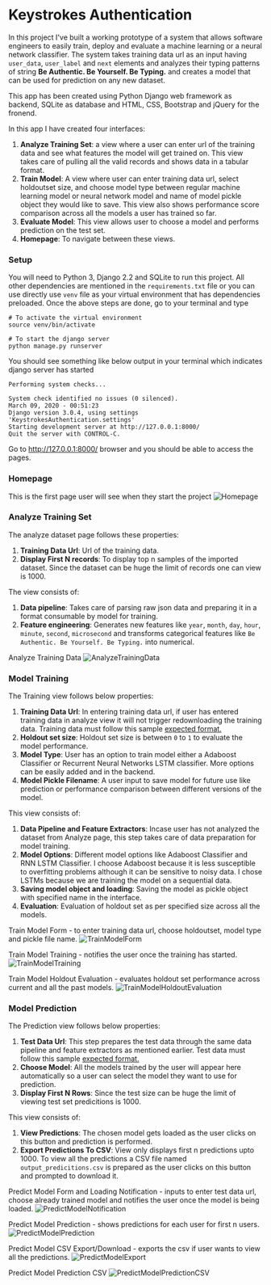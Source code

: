 # Keystrokes Authentication
In this project I've built a working prototype of a system that allows software engineers to easily train, deploy and evaluate a machine learning or a neural network classifier. The system takes training data url as an input having `user_data`, `user_label` and `next` elements and analyzes their typing patterns of string **Be Authentic. Be Yourself. Be Typing.** and creates a model that can be used for prediction on any new dataset.

This app has been created using Python Django web framework as backend, SQLite as database and HTML, CSS, Bootstrap and jQuery for the fronend.

In this app I have created four interfaces:
1. **Analyze Training Set**: a view where a user can enter url of the training data and see what features the model will get trained on. This view takes care of pulling all the valid records and shows data in a tabular format.
2. **Train Model**: A view where user can enter training data url, select holdoutset size, and choose model type between regular machine learning model or neural network model and name of model pickle object they would like to save. This view also shows performance score comparison across all the models a user has trained so far.
3. **Evaluate Model**: This view allows user to choose a model and performs prediction on the test set.
4. **Homepage**: To navigate between these views.

### Setup
You will need to Python 3, Django 2.2 and SQLite to run this project.
All other dependencies are mentioned in the `requirements.txt` file or you can use directly use `venv` file as your virtual environment that has dependencies preloaded.
Once the above steps are done, go to your terminal and type
```
# To activate the virtual environment
source venv/bin/activate

# To start the django server
python manage.py runserver
```
You should see something like below output in your terminal which indicates django server has started
```
Performing system checks...

System check identified no issues (0 silenced).
March 09, 2020 - 00:51:23
Django version 3.0.4, using settings 'KeystrokesAuthentication.settings'
Starting development server at http://127.0.0.1:8000/
Quit the server with CONTROL-C.
```
Go to http://127.0.0.1:8000/ browser and you should be able to access the pages.

### Homepage
This is the first page user will see when they start the project
![Homepage](https://github.com/jubins/KeystrokesAuthentication/blob/master/images/homepage.png)

### Analyze Training Set
The analyze dataset page follows these properties:
1. **Training Data Url**: Url of the training data.
2. **Display First N records**: To display top n samples of the imported dataset. Since the dataset can be huge the limit of records one can view is 1000. 

The view consists of:
1. **Data pipeline**: Takes care of parsing raw json data and preparing it in a format consumable by model for training.
2. **Feature engineering**: Generates new features like `year`, `month`, `day`, `hour`, `minute`, `second`, `microsecond` and transforms categorical features like `Be Authentic. Be Yourself. Be Typing.` into numerical.

Analyze Training Data
![AnalyzeTrainingData](https://github.com/jubins/KeystrokesAuthentication/blob/master/images/analyze_training_set.png)

### Model Training
The Training view follows below properties:
1. **Training Data Url**: In entering training data url, if user has entered training data in analyze view it will not trigger redownloading the training data. Training data must follow this sample [expected format.](https://challenges.unify.id/v1/mle/user_4a438fdede4e11e9b986acde48001122.json)
2. **Holdout set size**: Holdout set size is between `0` to `1` to evaluate the model performance.
3. **Model Type**: User has an option to train model either a Adaboost Classifier or Recurrent Neural Networks LSTM classifier. More options can be easily added and in the backend.
4. **Model Pickle Filename**: A user input to save model for future use like prediction or performance comparison between different versions of the model.

This view consists of:
1. **Data Pipeline and Feature Extractors**: Incase user has not analyzed the dataset from Analyze page, this step takes care of data preparation for model training.
2. **Model Options**: Different model options like Adaboost Classifier and RNN LSTM Classifier. I choose Adaboost because it is less susceptible to overfitting problems although it can be sensitive to noisy data. I chose LSTMs because we are training the model on a sequential data.
3. **Saving model object and loading**: Saving the model as pickle object with specified name in the interface.
4. **Evaluation**: Evaluation of holdout set as per specified size across all the models.

Train Model Form - to enter training data url, choose holdoutset, model type and pickle file name.
![TrainModelForm](https://github.com/jubins/KeystrokesAuthentication/blob/master/images/train_model_1.png)

Train Model Training - notifies the user once the training has started.
![TrainModelTraining](https://github.com/jubins/KeystrokesAuthentication/blob/master/images/train_model_2.png)

Train Model Holdout Evaluation - evaluates holdout set performance across current and all the past models.
![TrainModelHoldoutEvaluation](https://github.com/jubins/KeystrokesAuthentication/blob/master/images/train_model_3.png)

### Model Prediction
The Prediction view follows below properties:
1. **Test Data Url**: This step prepares the test data through the same data pipeline and feature extractors as mentioned earlier. Test data must follow this sample [expected format.](https://challenges.unify.id/v1/mle/sample_test.json)
2. **Choose Model**: All the models trained by the user will appear here automatically so a user can select the model they want to use for prediction.
3. **Display First N Rows**: Since the test size can be huge the limit of viewing test set predicitions is 1000.

This view consists of:
1. **View Predictions**: The chosen model gets loaded as the user clicks on this button and prediction is performed.
2. **Export Predictions To CSV**: View only displays first n predictions upto 1000. To view all the predictions a CSV file named `output_predicitions.csv` is prepared as the user clicks on this button and prompted to download it.

Predict Model Form and Loading Notification - inputs to enter test data url, choose already trained model and notifies the user once the model is being loaded.
![PredictModelNotification](https://github.com/jubins/KeystrokesAuthentication/blob/master/images/evaluate_model_1.png)

Predict Model Prediction - shows predictions for each user for first n users.
![PredictModelPrediction](https://github.com/jubins/KeystrokesAuthentication/blob/master/images/evaluate_model_2.png)

Predict Model CSV Export/Download - exports the csv if user wants to view all the predictions.
![PredictModelExport](https://github.com/jubins/KeystrokesAuthentication/blob/master/images/evaluate_model_3.png)

Predict Model Prediction CSV
![PredictModelPredictionCSV](https://github.com/jubins/KeystrokesAuthentication/blob/master/images/evaluate_model_4.png)
